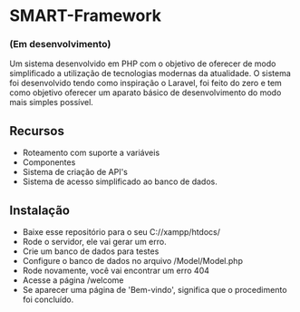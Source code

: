 # SMART-Framework
### (Em desenvolvimento)
Um sistema desenvolvido em PHP com o objetivo de oferecer de modo simplificado a utilização de tecnologias modernas da atualidade. O sistema foi desenvolvido tendo como inspiração o Laravel, foi feito do zero e tem como objetivo oferecer um aparato básico de desenvolvimento do modo mais simples possível.

## Recursos
- Roteamento com suporte a variáveis
- Componentes
- Sistema de criação de API's
- Sistema de acesso simplificado ao banco de dados.

## Instalação
- Baixe esse repositório para o seu C://xampp/htdocs/
- Rode o servidor, ele vai gerar um erro.
- Crie um banco de dados para testes
- Configure o banco de dados no arquivo /Model/Model.php
- Rode novamente, você vai encontrar um erro 404
- Acesse a página /welcome
- Se aparecer uma página de 'Bem-vindo', significa que o procedimento foi concluído.
